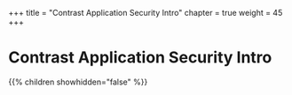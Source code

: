 +++
title = "Contrast Application Security Intro"
chapter = true
weight = 45
+++

# Contrast Application Security Intro

{{% children showhidden="false" %}}
